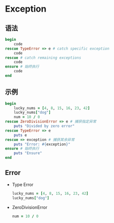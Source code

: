 # Exception

## 语法

```ruby
begin
    code
rescue TypeError => e # catch specific exception
    code
rescue # catch remaining exceptions
    code
ensure # 始终执行
    code
end
```

## 示例

```ruby
begin
    lucky_nums = [4, 8, 15, 16, 23, 42]
    lucky_nums["dog"]
    num = 10 / 0
rescue ZeroDivisionError => e # 捕获指定异常
    puts "Divided by zero error"
rescue TypeError => e
    puts e
rescue => exception # 捕获其余异常
    puts "Error: #{exception}"
ensure # 始终执行
    puts "Ensure"
end
```

## Error

- Type Error

  ```ruby
  lucky_nums = [4, 8, 15, 16, 23, 42]
  lucky_nums["dog"]
  ```

- ZeroDivisionError

  ```ruby
  num = 10 / 0
  ```
